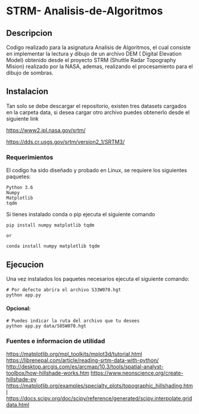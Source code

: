 # STRM- Analisis-de-Algoritmos

## Descripcion
Codigo realizado para la asignatura Analisis de Algoritmos, el cual consiste
en implementar la lectura y dibujo de un archivo DEM ( Digital
Elevation Model) obtenido desde el proyecto STRM (Shuttle Radar Topography
Mision) realizado por la NASA, ademas, realizando el procesamiento para el dibujo de sombras.

## Instalacion

Tan solo se debe descargar el repositorio, existen tres
datasets cargados en la carpeta data, si desea cargar otro archivo
puedes obtenerlo desde el siguiente link

https://www2.jpl.nasa.gov/srtm/

https://dds.cr.usgs.gov/srtm/version2_1/SRTM3/

### Requerimientos

El codigo ha sido diseñado y probado en Linux, se 
 requiere los siguientes paquetes:

```
Python 3.6
Numpy
Matplotlib
tqdm
```

Si tienes instalado conda o pip ejecuta el siguiente comando
```
pip install numpy matplotlib tqdm

or

conda install numpy matplotlib tqdm
```

## Ejecucion

Una vez instalados los paquetes necesarios ejecuta el siguiente comando:
```
# Por defecto abrira el archivo S33W070.hgt
python app.py
```

#### Opcional:
```
# Puedes indicar la ruta del archivo que tu desees
python app.py data/S05W070.hgt
```

### Fuentes e informacion de utilidad

https://matplotlib.org/mpl_toolkits/mplot3d/tutorial.html
https://librenepal.com/article/reading-srtm-data-with-python/
http://desktop.arcgis.com/es/arcmap/10.3/tools/spatial-analyst-toolbox/how-hillshade-works.htm
https://www.neonscience.org/create-hillshade-py
https://matplotlib.org/examples/specialty_plots/topographic_hillshading.html
https://docs.scipy.org/doc/scipy/reference/generated/scipy.interpolate.griddata.html